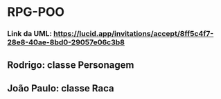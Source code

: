# RPG-POO
### Link da UML: https://lucid.app/invitations/accept/8ff5c4f7-28e8-40ae-8bd0-29057e06c3b8


## Rodrigo: classe Personagem
## João Paulo: classe Raca
